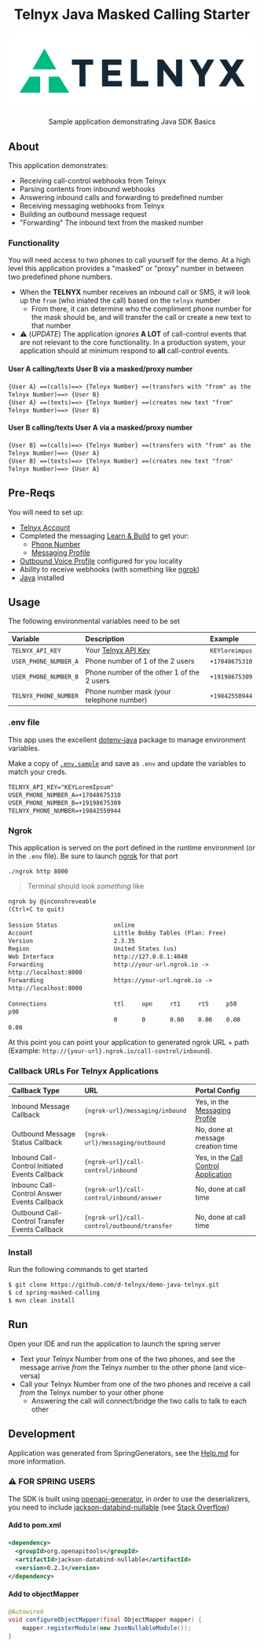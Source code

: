 <div align="center">

# Telnyx Java Masked Calling Starter

![Telnyx](../logo-dark.png)

Sample application demonstrating Java SDK Basics

</div>

## About

This application demonstrates:

* Receiving call-control webhooks from Telnyx
* Parsing contents from inbound webhooks
* Answering inbound calls and forwarding to predefined number
* Receiving messaging webhooks from Telnyx
* Building an outbound message request
* "Forwarding" The inbound text from the masked number

### Functionality

You will need access to two phones to call yourself for the demo.  At a high level this application provides a "masked" or "proxy" number in between two predefined phone numbers.

* When the **TELNYX** number receives an inbound call or SMS, it will look up the `from` (who iniated the call) based on the `telnyx` number
  * From there, it can determine who the compliment phone number for the mask should be, and will transfer the call or create a new text to that number
* ⚠️ (_UPDATE_) The application _ignores_ **A LOT** of call-control events that are not relevant to the core functionality. In a production system, your application should at minimum respond to **all** call-control events.

#### User A calling/texts User B via a masked/proxy number

```
{User A} ==(calls)==> {Telnyx Number} ==(transfers with "from" as the Telnyx Number)==> {User B}
{User A} ==(texts)==> {Telnyx Number} ==(creates new text "from" Telnyx Number)==> {User B}
```

#### User B calling/texts User A via a masked/proxy number

```
{User B} ==(calls)==> {Telnyx Number} ==(transfers with "from" as the Telnyx Number)==> {User A}
{User B} ==(texts)==> {Telnyx Number} ==(creates new text "from" Telnyx Number)==> {User A}
```

## Pre-Reqs

You will need to set up:

* [Telnyx Account](https://telnyx.com/sign-up?utm_source=referral&utm_medium=github_referral&utm_campaign=cross-site-link)
* Completed the messaging [Learn & Build](https://portal.telnyx.com/#/app/messaging/learn-and-build) to get your:
  * [Phone Number](https://portal.telnyx.com/#/app/numbers/my-numbers)
  * [Messaging Profile](https://portal.telnyx.com/#/app/messaging)
* [Outbound Voice Profile](https://portal.telnyx.com/#/app/outbound-profiles) configured for you locality
* Ability to receive webhooks (with something like [ngrok](https://developers.telnyx.com/docs/v2/development/ngrok?utm_source=referral&utm_medium=github_referral&utm_campaign=cross-site-link))
* [Java](https://developers.telnyx.com/docs/v2/development/dev-env-setup?lang=java) installed

## Usage

The following environmental variables need to be set

| Variable              | Description                                                     | Example        |
|:----------------------|:----------------------------------------------------------------|:---------------|
| `TELNYX_API_KEY`      | Your [Telnyx API Key](https://portal.telnyx.com/#/app/api-keys) | `KEYloreimpus` |
| `USER_PHONE_NUMBER_A` | Phone number of 1 of the 2 users                                | `+17048675310` |
| `USER_PHONE_NUMBER_B` | Phone number of the other 1 of the 2 users                      | `+19198675309` |
| `TELNYX_PHONE_NUMBER` | Phone number mask (your telephone number)                       | `+19842550944` |

### .env file

This app uses the excellent [dotenv-java](https://github.com/cdimascio/dotenv-java) package to manage environment variables.

Make a copy of [`.env.sample`](./.env.sample) and save as `.env` and update the variables to match your creds.

```
TELNYX_API_KEY="KEYLoremIpsum"
USER_PHONE_NUMBER_A=+17048675310
USER_PHONE_NUMBER_B=+19198675309
TELNYX_PHONE_NUMBER=+19842550944
```

### Ngrok

This application is served on the port defined in the runtime environment (or in the `.env` file). Be sure to launch [ngrok](https://developers.telnyx.com/docs/v2/development/ngrok?utm_source=referral&utm_medium=github_referral&utm_campaign=cross-site-link) for that port

```
./ngrok http 8000
```

> Terminal should look _something_ like

```
ngrok by @inconshreveable                                                                                                                               (Ctrl+C to quit)

Session Status                online
Account                       Little Bobby Tables (Plan: Free)
Version                       2.3.35
Region                        United States (us)
Web Interface                 http://127.0.0.1:4040
Forwarding                    http://your-url.ngrok.io -> http://localhost:8000
Forwarding                    https://your-url.ngrok.io -> http://localhost:8000

Connections                   ttl     opn     rt1     rt5     p50     p90
                              0       0       0.00    0.00    0.00    0.00
```

At this point you can point your application to generated ngrok URL + path  (Example: `http://{your-url}.ngrok.io/call-control/inbound`).

### Callback URLs For Telnyx Applications

| Callback Type                                  | URL                                          | Portal Config                                                                                     |
|:-----------------------------------------------|:---------------------------------------------|:--------------------------------------------------------------------------------------------------|
| Inbound Message Callback                       | `{ngrok-url}/messaging/inbound`              | Yes, in the [Messaging Profile](https://portal.telnyx.com/#/app/messaging)                        |
| Outbound Message Status Callback               | `{ngrok-url}/messaging/outbound`             | No, done at message creation time                                                                 |
| Inbound Call-Control Initiated Events Callback | `{ngrok-url}/call-control/inbound`           | Yes, in the [Call Control Application](https://portal.telnyx.com/#/app/call-control/applications) |
| Inbounc Call-Control Answer Events Callback    | `{ngrok-url}/call-control/inbound/answer`    | No, done at call time                                                                             |
| Outbound Call-Control Transfer Events Callback | `{ngrok-url}/call-control/outbound/transfer` | No, done at call time                                                                             |

### Install

Run the following commands to get started

```
$ git clone https://github.com/d-telnyx/demo-java-telnyx.git
$ cd spring-masked-calling
$ mvn clean install
```

## Run

Open your IDE and run the application to launch the spring server

* Text your Telnyx Number from one of the two phones, and see the message arrive _from_ the Telnyx number to the other phone (and vice-versa)
* Call your Telnyx Number from one of the two phones and receive a call _from_ the Telnyx number to your other phone
  * Answering the call will connect/bridge the two calls to talk to each other



## Development

Application was generated from SpringGenerators, see the [Help.md](HELP.md) for more information.

### ⚠️ FOR SPRING USERS

The SDK is built using [openapi-generator](https://github.com/OpenAPITools/openapi-generator), in order to use the deserializers, you need to include [jackson-databind-nullable](https://github.com/OpenAPITools/jackson-databind-nullable) (see [Stack Overflow](https://stackoverflow.com/questions/59524404/openapi-springboot-generator-jackson-no-string-argument-constructor-factory-meth))

#### Add to pom.xml

```xml
<dependency>
  <groupId>org.openapitools</groupId>
  <artifactId>jackson-databind-nullable</artifactId>
  <version>0.2.1</version>
</dependency>
```

#### Add to objectMapper

```java
@Autowired
void configureObjectMapper(final ObjectMapper mapper) {
    mapper.registerModule(new JsonNullableModule());
}
```
